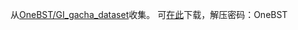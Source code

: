 从[OneBST/GI_gacha_dataset](https://github.com/OneBST/GI_gacha_dataset)收集。
可[在此](https://pan.huang1111.cn/s/OWgkFL)下载，解压密码：OneBST